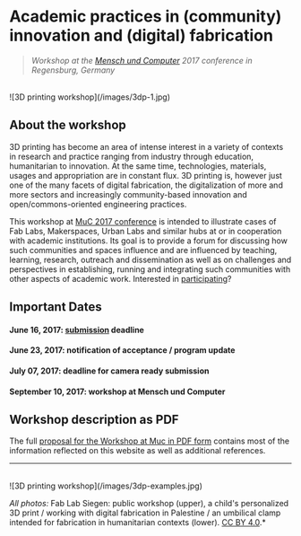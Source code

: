 # Academic practices in (community) innovation and (digital) fabrication

> *Workshop at the [Mensch und Computer](http://muc2017.mensch-und-computer.de/) 2017 conference in Regensburg, Germany*

</br>
![3D printing workshop](/images/3dp-1.jpg)

## About the workshop

3D printing has become an area of intense interest in a variety of contexts in research and practice ranging from industry through education, humanitarian to innovation. At the same time, technologies, materials, usages and appropriation are in constant flux. 3D printing is, however just one of the many facets of digital fabrication, the digitalization of more and more sectors and increasingly community-based innovation and open/commons-oriented engineering practices.

This workshop at [MuC 2017 conference](http://muc2017.mensch-und-computer.de/) is intended to illustrate cases of Fab Labs, Makerspaces, Urban Labs and similar hubs at or in cooperation with academic institutions. Its goal is to provide a forum for discussing how such communities and spaces influence and are influenced by teaching, learning, research, outreach and dissemination as well as on challenges and perspectives in establishing, running and integrating such communities with other aspects of academic work. Interested in [participating](/participate)?

## Important Dates
#### June 16, 2017: [submission](/participate) deadline
#### June 23, 2017: notification of acceptance / program update
#### July 07, 2017: deadline for camera ready submission
#### September 10, 2017: workshop at Mensch und Computer

## Workshop description as PDF

The full [proposal for the Workshop at Muc in PDF form]() contains most of the information reflected on this website as well as additional references.


----
</br>
![3D printing workshop](/images/3dp-examples.jpg)

*All photos:* Fab Lab Siegen: public workshop (upper), a child's personalized 3D print / working with digital fabrication in Palestine / an umbilical clamp intended for fabrication in humanitarian contexts (lower). [CC BY 4.0](https://creativecommons.org/licenses/by/4.0/).*
